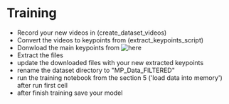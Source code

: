 # Training
- Record your new videos in (create_dataset_videos)
- Convert the videos to keypoints from (extract_keypoints_script)
- Donwload the main keypoints from ![here](https://drive.google.com/file/d/10vZEV7lnshZEFzUp7ZTZuQ4ZiUmnbePY/view)
- Extract the files
- update the downloaded files with your new extracted keypoints
- rename the dataset directory to "MP_Data_FILTERED"
- run the training notebook from the section 5 ('load data into memory') after run first cell
- after finish training save your model 
